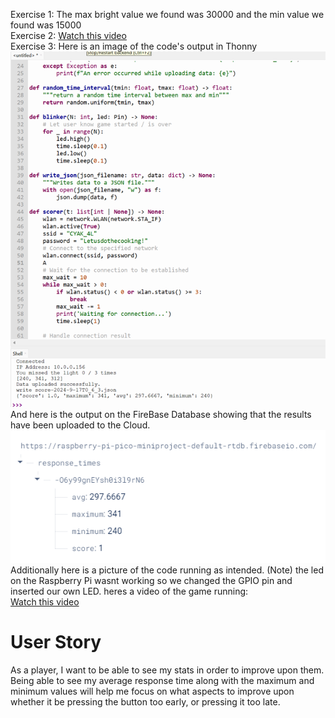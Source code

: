 Exercise 1: The max bright value we found was 30000 and the min value we found was 15000 <br>
Exercise 2:
[Watch this video](https://youtube.com/shorts/smRVugRtz5Y?si=tWq4C7iFbRVYKlKY) <br>
Exercise 3: Here is an image of the code's output in Thonny
![Alt text](https://github.com/kcheb27/2024-mini/blob/main/PictureOfDBCode.png) <br>
And here is the output on the FireBase Database showing that the results have been uploaded to the Cloud.
![Alt text](https://github.com/kcheb27/2024-mini/blob/main/UploadedResultsOnFireBase.png) <br>
Additionally here is a picture of the code running as intended. (Note) the led on the Raspberry Pi wasnt working so we changed the GPIO pin and inserted our own LED.
heres a video of the game running: <br>
[Watch this video](https://youtube.com/shorts/pfEmxIS5aKE?si=3Nqhn3Z7IR_voLT-) <br>
<h1> User Story </h1>
<p> As a player, I want to be able to see my stats in order to improve upon them. Being able to see my average response time along with the maximum and minimum values will help me focus on what aspects to improve upon whether it be pressing the button too early, or pressing it too late. </p>
